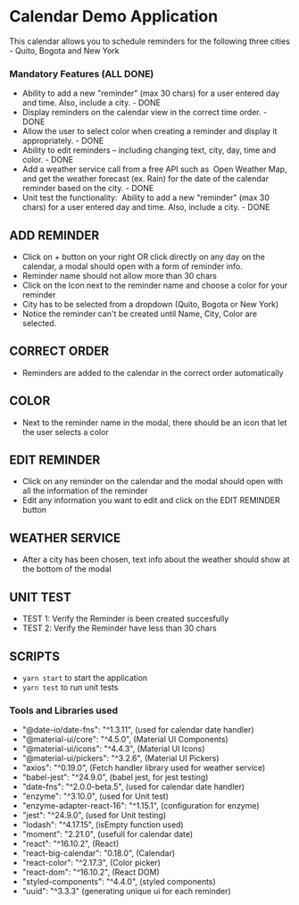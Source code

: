 # Calendar Demo Application
This calendar allows you to schedule reminders for the following three cities - Quito, Bogota and New York

### Mandatory Features (ALL DONE)

- Ability to add a new "reminder" (max 30 chars) for a user entered day and time. Also,
include a city. - DONE
- Display reminders on the calendar view in the correct time order. - DONE
- Allow the user to select color when creating a reminder and display it appropriately. - DONE
- Ability to edit reminders – including changing text, city, day, time and color. - DONE
- Add a weather service call from a free API such as ​ Open Weather Map​ , and get the
weather forecast (ex. Rain) for the date of the calendar reminder based on the city. - DONE
- Unit test the functionality: ​ Ability to add a new "reminder" (max 30 chars) for a user
entered day and time. Also, include a city. - DONE

## ADD REMINDER

- Click on + button on your right OR click directly on any day on the calendar, a modal should open with a form of reminder info.
- Reminder name should not allow more than 30 chars
- Click on the Icon next to the reminder name and choose a color for your reminder 
- City has to be selected from a dropdown (Quito, Bogota or New York)
- Notice the reminder can't be created until Name, City, Color are selected.

## CORRECT ORDER

- Reminders are added to the calendar in the correct order automatically

## COLOR

- Next to the reminder name in the modal, there should be an icon that let the user selects a color

## EDIT REMINDER

- Click on any reminder on the calendar and the modal should open with all the information of the reminder
- Edit any information you want to edit and click on the EDIT REMINDER button

## WEATHER SERVICE

- After a city has been chosen, text info about the weather should show at the bottom of the modal

## UNIT TEST

- TEST 1: Verify the Reminder is been created succesfully
- TEST 2: Verify the Reminder have less than 30 chars

## SCRIPTS

- `yarn start` to start the application
- `yarn test` to run unit tests

### Tools and Libraries used

- "@date-io/date-fns": "^1.3.11", (used for calendar date handler)
- "@material-ui/core": "^4.5.0", (Material UI Components)
- "@material-ui/icons": "^4.4.3", (Material UI Icons)
- "@material-ui/pickers": "^3.2.6", (Material UI Pickers)
- "axios": "^0.19.0", (Fetch handler library used for weather service)
- "babel-jest": "^24.9.0", (babel jest, for jest testing)
- "date-fns": "^2.0.0-beta.5", (used for calendar date handler)
- "enzyme": "^3.10.0", (used for Unit test)
- "enzyme-adapter-react-16": "^1.15.1", (configuration for enzyme)
- "jest": "^24.9.0", (used for Unit testing)
- "lodash": "^4.17.15", (isEmpty function used)
- "moment": "2.21.0", (usefull for calendar date)
- "react": "^16.10.2", (React)
- "react-big-calendar": "0.18.0", (Calendar)
- "react-color": "^2.17.3", (Color picker)
- "react-dom": "^16.10.2", (React DOM)
- "styled-components": "^4.4.0", (styled components)
- "uuid": "^3.3.3" (generating unique ui for each reminder)
